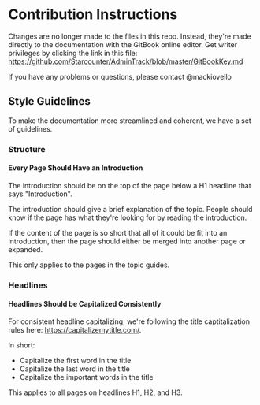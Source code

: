 # Contribution Instructions

Changes are no longer made to the files in this repo. Instead, they're made directly to the documentation with the GitBook online editor. Get writer privileges by clicking the link in this file: https://github.com/Starcounter/AdminTrack/blob/master/GitBookKey.md

If you have any problems or questions, please contact @mackiovello 

## Style Guidelines

To make the documentation more streamlined and coherent, we have a set of guidelines. 

### Structure

#### Every Page Should Have an Introduction

The introduction should be on the top of the page below a H1 headline that says "Introduction".

The introduction should give a brief explanation of the topic. People should know if the page has what they're looking for by reading the introduction.

If the content of the page is so short that all of it could be fit into an introduction, then the page should either be merged into another page or expanded. 

This only applies to the pages in the topic guides.

### Headlines

#### Headlines Should be Capitalized Consistently

For consistent headline capitalizing, we're following the title captitalization rules here: https://capitalizemytitle.com/.

In short:
* Capitalize the first word in the title
* Capitalize the last word in the title
* Capitalize the important words in the title

This applies to all pages on headlines H1, H2, and H3.
